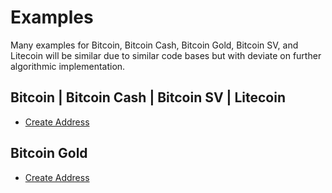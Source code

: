 # Examples

Many examples for Bitcoin, Bitcoin Cash, Bitcoin Gold, Bitcoin SV, and Litecoin will be similar due to similar code bases but with deviate on further algorithmic implementation.

## Bitcoin | Bitcoin Cash | Bitcoin SV | Litecoin

* [Create Address](./examples/utxo/create-address.ts)

## Bitcoin Gold

* [Create Address](./examples/utxo/create-address-gold.ts)